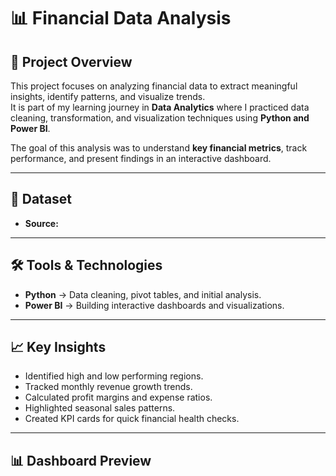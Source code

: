 # 📊 Financial Data Analysis

## 📌 Project Overview
This project focuses on analyzing financial data to extract meaningful insights, identify patterns, and visualize trends.  
It is part of my learning journey in **Data Analytics** where I practiced data cleaning, transformation, and visualization techniques using **Python and Power BI**.

The goal of this analysis was to understand **key financial metrics**, track performance, and present findings in an interactive dashboard.

---

## 📂 Dataset
- **Source:** 
---

## 🛠 Tools & Technologies
- **Python** → Data cleaning, pivot tables, and initial analysis.
- **Power BI** → Building interactive dashboards and visualizations.

---

## 📈 Key Insights
- Identified high and low performing regions.
- Tracked monthly revenue growth trends.
- Calculated profit margins and expense ratios.
- Highlighted seasonal sales patterns.
- Created KPI cards for quick financial health checks.

---

## 📊 Dashboard Preview
